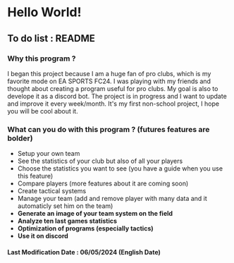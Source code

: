 # Hello World!

## To do list : README

### Why this program ?
I began this project because I am a huge fan of pro clubs, which is my favorite mode on EA SPORTS FC24. I was playing with my friends and thought about creating a program useful for pro clubs. My goal is also to develope it as a discord bot. The project is in progress and I want to update and improve it every week/month. It's my first non-school project, I hope you will be cool about it.

### What can you do with this program ? (futures features are bolder)
* Setup your own team
* See the statistics of your club but also of all your players
* Choose the statistics you want to see (you have a guide when you use this feature)
* Compare players (more features about it are coming soon)
* Create tactical systems
* Manage your team (add and remove player with many data and it automaticly set him on the team)
* **Generate an image of your team system on the field**
* **Analyze ten last games statistics**
* **Optimization of programs (especially tactics)**
* **Use it on discord**


#### Last Modification Date : 06/05/2024 (English Date)